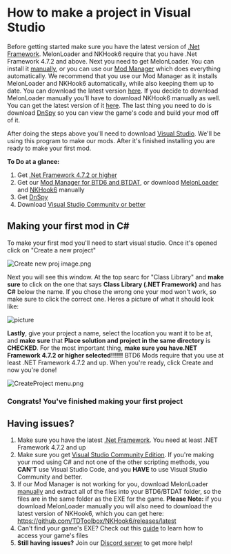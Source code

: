 # How to make a project in Visual Studio
Before getting started make sure you have the latest version of [.Net Framework](https://dotnet.microsoft.com/download/dotnet-framework). MelonLoader and NKHook6 require that you have .Net Framework 4.7.2 and above. Next you need to get MelonLoader. You can install it [manually](https://github.com/HerpDerpinstine/MelonLoader/releases/latest), or you can use our [Mod Manager](https://github.com/TDToolbox/BTD6-Mod-Manager) which does everything automatically. We recommend that you use our Mod Manager as it installs MelonLoader and NKHook6 automatically, while also keeping them up to date. You can download the latest version [here](https://github.com/TDToolbox/BTD6-Mod-Manager/releases/latest). If you decide to download MelonLoader manually you'll have to download NKHook6 manually as well. You can get the latest version of it [here](https://github.com/TDToolbox/NKHook6/releases/latest). The last thing you need to do is download [DnSpy](https://github.com/0xd4d/dnSpy/releases/latest) so you can view the game's code and build your mod off of it. 

After doing the steps above you'll need to download [Visual Studio](https://visualstudio.microsoft.com/). We'll be using this program to make our mods. After it's finished installing you are ready to make your first mod.

**To Do at a glance:**
1. Get [.Net Framework 4.7.2 or higher](https://dotnet.microsoft.com/download/dotnet-framework)
2. Get our [Mod Manager for BTD6 and BTDAT](https://github.com/TDToolbox/BTD6-Mod-Manager/releases/latest), or download [MelonLoader](https://github.com/HerpDerpinstine/MelonLoader/releases/latest) and [NKHook6](https://github.com/TDToolbox/NKHook6/releases/latest) manually
3. Get [DnSpy](https://github.com/0xd4d/dnSpy/releases/latest)
4. Download [Visual Studio Community or better](https://visualstudio.microsoft.com/)


## Making your first mod in C#
To make your first mod you'll need to start visual studio. Once it's opened click on "Create a new project"

![Create new proj image.png](https://cdn.discordapp.com/attachments/619054151967703061/759096827281932358/unknown.png)


Next you will see this window. At the top searc for "Class Library" and **make sure** to click on the one that says **Class Library (.NET Framework)** and has **C#** below the name. If you chose the wrong one your mod won't work, so make sure to click the correct one. Heres a picture of what it should look like: 

![picture](https://media.discordapp.net/attachments/619054151967703061/759103567562145812/git_test_1.png?width=942&height=651)


**Lastly**, give your project a name, select the location you want it to be at, and **make sure** that **Place solution and project in the same directory** is **CHECKED**. For the most important thing, **make sure you have.NET Framework 4.7.2 or higher selected!!!!!!** BTD6 Mods require that you use at least .NET Framework 4.7.2 and up. When you're ready, click Create and now you're done! 

![CreateProject menu.png](https://cdn.discordapp.com/attachments/619054151967703061/759107756543705148/unknown.png)

### Congrats! You've finished making your first project

## Having issues?
1. Make sure you have the latest [.Net Framework](https://dotnet.microsoft.com/download/dotnet-framework). You need at least .NET Framework 4.7.2 and up
2. Make sure you get [Visual Studio Community Edition](https://visualstudio.microsoft.com/thank-you-downloading-visual-studio/?sku=Community&rel=16). If you're making your mod using C# and not one of the other scripting methods, you **CAN'T** use Visual Studio Code, and you **HAVE** to use Visual Studio Community and better.
3. If our Mod Manager is not working for you, download MelonLoader [manually](https://github.com/HerpDerpinstine/MelonLoader/releases/latest) and extract all of the files into your BTD6/BTDAT folder, so the files are in the same folder as the EXE for the game. **Please Note:** if you download MelonLoader manually you will also need to download the latest version of NKHook6, which you can get here: https://github.com/TDToolbox/NKHook6/releases/latest
4. Can't find your game's EXE? Check out this [guide](https://steamcommunity.com/sharedfiles/filedetails/?id=760447682) to learn how to access your game's files
5. **Still having issues?** Join our [Discord server](https://discord.gg/VADMF2M) to get more help!
